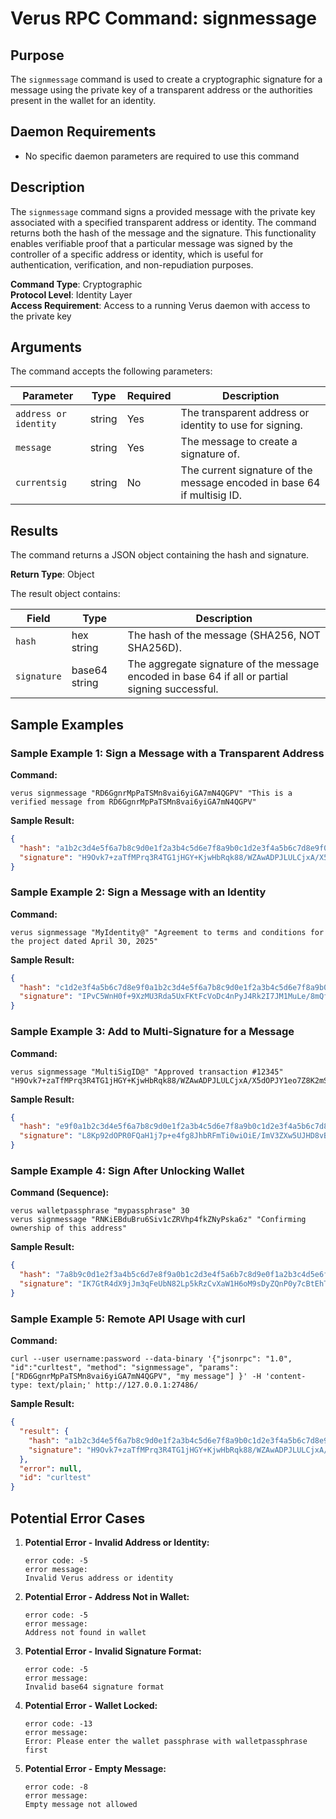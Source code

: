# Verus RPC Command: signmessage

## Purpose
The `signmessage` command is used to create a cryptographic signature for a message using the private key of a transparent address or the authorities present in the wallet for an identity.

## Daemon Requirements
- No specific daemon parameters are required to use this command

## Description
The `signmessage` command signs a provided message with the private key associated with a specified transparent address or identity. The command returns both the hash of the message and the signature. This functionality enables verifiable proof that a particular message was signed by the controller of a specific address or identity, which is useful for authentication, verification, and non-repudiation purposes.

**Command Type**: Cryptographic  
**Protocol Level**: Identity Layer  
**Access Requirement**: Access to a running Verus daemon with access to the private key

## Arguments
The command accepts the following parameters:

| Parameter | Type | Required | Description |
|-----------|------|----------|-------------|
| `address or identity` | string | Yes | The transparent address or identity to use for signing. |
| `message` | string | Yes | The message to create a signature of. |
| `currentsig` | string | No | The current signature of the message encoded in base 64 if multisig ID. |

## Results
The command returns a JSON object containing the hash and signature.

**Return Type**: Object

The result object contains:

| Field | Type | Description |
|-------|------|-------------|
| `hash` | hex string | The hash of the message (SHA256, NOT SHA256D). |
| `signature` | base64 string | The aggregate signature of the message encoded in base 64 if all or partial signing successful. |

## Sample Examples

### Sample Example 1: Sign a Message with a Transparent Address

**Command:**
```
verus signmessage "RD6GgnrMpPaTSMn8vai6yiGA7mN4QGPV" "This is a verified message from RD6GgnrMpPaTSMn8vai6yiGA7mN4QGPV"
```

**Sample Result:**
```json
{
  "hash": "a1b2c3d4e5f6a7b8c9d0e1f2a3b4c5d6e7f8a9b0c1d2e3f4a5b6c7d8e9f0a1b2",
  "signature": "H9Ovk7+zaTfMPrq3R4TG1jHGY+KjwHbRqk88/WZAwADPJLULCjxA/X5dOPJY1eo7Z8K2mS+dtLHcMND8AbN+YAE="
}
```

### Sample Example 2: Sign a Message with an Identity

**Command:**
```
verus signmessage "MyIdentity@" "Agreement to terms and conditions for the project dated April 30, 2025"
```

**Sample Result:**
```json
{
  "hash": "c1d2e3f4a5b6c7d8e9f0a1b2c3d4e5f6a7b8c9d0e1f2a3b4c5d6e7f8a9b0c1d2",
  "signature": "IPvC5WnH0f+9XzMU3Rda5UxFKtFcVoDc4nPyJ4Rk2I7JM1MuLe/8mQfxf9i+THJ7K8Z1y4WMUCqFMfPeYM+1qVU="
}
```

### Sample Example 3: Add to Multi-Signature for a Message

**Command:**
```
verus signmessage "MultiSigID@" "Approved transaction #12345" "H9Ovk7+zaTfMPrq3R4TG1jHGY+KjwHbRqk88/WZAwADPJLULCjxA/X5dOPJY1eo7Z8K2mS+dtLHcMND8AbN+YAE="
```

**Sample Result:**
```json
{
  "hash": "e9f0a1b2c3d4e5f6a7b8c9d0e1f2a3b4c5d6e7f8a9b0c1d2e3f4a5b6c7d8e9f0",
  "signature": "L8Kp92dOPR0FQaH1j7p+e4fg8JhbRFmTi0wiOiE/ImV3ZXw5UJHD8vBQd1OUJBZjSLB0J9rTc35TqJHNuZ2aJkK="
}
```

### Sample Example 4: Sign After Unlocking Wallet

**Command (Sequence):**
```
verus walletpassphrase "mypassphrase" 30
verus signmessage "RNKiEBduBru6Siv1cZRVhp4fkZNyPska6z" "Confirming ownership of this address"
```

**Sample Result:**
```json
{
  "hash": "7a8b9c0d1e2f3a4b5c6d7e8f9a0b1c2d3e4f5a6b7c8d9e0f1a2b3c4d5e6f7a8",
  "signature": "IK7GtR4dX9jJm3qFeUbN82Lp5kRzCvXaW1H6oM9sDyZQnP0y7cBtEhTwS+lY2gfOP836xVi1LdXm4r9zeIutMhA="
}
```

### Sample Example 5: Remote API Usage with curl

**Command:**
```
curl --user username:password --data-binary '{"jsonrpc": "1.0", "id":"curltest", "method": "signmessage", "params": ["RD6GgnrMpPaTSMn8vai6yiGA7mN4QGPV", "my message"] }' -H 'content-type: text/plain;' http://127.0.0.1:27486/
```

**Sample Result:**
```json
{
  "result": {
    "hash": "a1b2c3d4e5f6a7b8c9d0e1f2a3b4c5d6e7f8a9b0c1d2e3f4a5b6c7d8e9f0a1b2",
    "signature": "H9Ovk7+zaTfMPrq3R4TG1jHGY+KjwHbRqk88/WZAwADPJLULCjxA/X5dOPJY1eo7Z8K2mS+dtLHcMND8AbN+YAE="
  },
  "error": null,
  "id": "curltest"
}
```

## Potential Error Cases

1. **Potential Error - Invalid Address or Identity:**
   ```
   error code: -5
   error message:
   Invalid Verus address or identity
   ```

2. **Potential Error - Address Not in Wallet:**
   ```
   error code: -5
   error message:
   Address not found in wallet
   ```

3. **Potential Error - Invalid Signature Format:**
   ```
   error code: -5
   error message:
   Invalid base64 signature format
   ```

4. **Potential Error - Wallet Locked:**
   ```
   error code: -13
   error message:
   Error: Please enter the wallet passphrase with walletpassphrase first
   ```

5. **Potential Error - Empty Message:**
   ```
   error code: -8
   error message:
   Empty message not allowed
   ```
